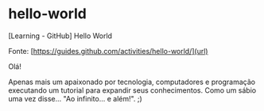 # hello-world
[Learning - GitHub] Hello World

Fonte: [https://guides.github.com/activities/hello-world/](url)

Olá!

Apenas mais um apaixonado por tecnologia, computadores e programação executando um tutorial para expandir seus conhecimentos. Como um sábio uma vez disse... "Ao infinito... e além!". ;)
